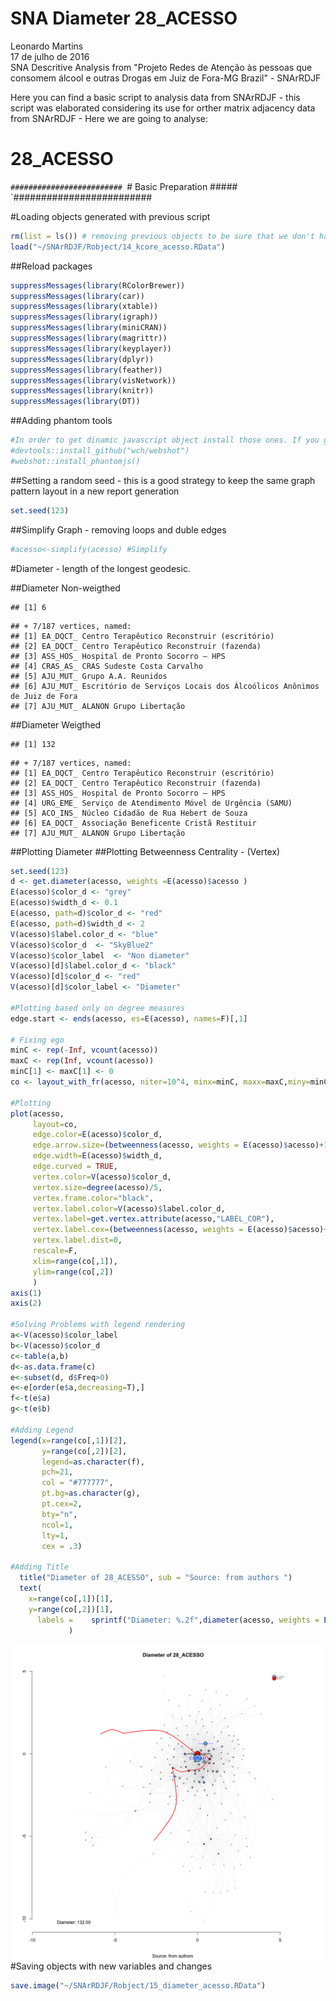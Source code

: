 # SNA Diameter 28_ACESSO
Leonardo Martins  
17 de julho de 2016  
SNA Descritive Analysis from "Projeto Redes de Atenção às pessoas que consomem álcool e outras Drogas em Juiz de Fora-MG   Brazil"  - SNArRDJF

Here you can find a basic script to analysis data from SNArRDJF - this script was elaborated considering its use for orther matrix adjacency data from SNArRDJF - Here we are going to analyse:

# 28_ACESSO

`#########################
`# Basic Preparation #####
`#########################

#Loading objects generated with previous script 

```r
rm(list = ls()) # removing previous objects to be sure that we don't have objects conflicts name
load("~/SNArRDJF/Robject/14_kcore_acesso.RData")
```
##Reload packages

```r
suppressMessages(library(RColorBrewer))
suppressMessages(library(car))
suppressMessages(library(xtable))
suppressMessages(library(igraph))
suppressMessages(library(miniCRAN))
suppressMessages(library(magrittr))
suppressMessages(library(keyplayer))
suppressMessages(library(dplyr))
suppressMessages(library(feather))
suppressMessages(library(visNetwork))
suppressMessages(library(knitr))
suppressMessages(library(DT))
```
##Adding phantom tools

```r
#In order to get dinamic javascript object install those ones. If you get problems installing go to Stackoverflow.com and type your error to discover what to do. In some cases the libraries need to be intalled in outside R libs.
#devtools::install_github("wch/webshot")
#webshot::install_phantomjs()
```
##Setting a random seed - this is a good strategy to keep the same graph pattern layout in a new report generation

```r
set.seed(123)
```

##Simplify Graph - removing loops and duble edges 

```r
#acesso<-simplify(acesso) #Simplify
```


#Diameter - length of the longest geodesic.

##Diameter Non-weigthed 

```
## [1] 6
```

```
## + 7/187 vertices, named:
## [1] EA_DQCT_ Centro Terapêutico Reconstruir (escritório)                          
## [2] EA_DQCT_ Centro Terapêutico Reconstruir (fazenda)                             
## [3] ASS_HOS_ Hospital de Pronto Socorro – HPS                                     
## [4] CRAS_AS_ CRAS Sudeste Costa Carvalho                                          
## [5] AJU_MUT_ Grupo A.A. Reunidos                                                  
## [6] AJU_MUT_ Escritório de Serviços Locais dos Álcoólicos Anônimos de Juiz de Fora
## [7] AJU_MUT_ ALANON Grupo Libertação
```
##Diameter Weigthed 

```
## [1] 132
```

```
## + 7/187 vertices, named:
## [1] EA_DQCT_ Centro Terapêutico Reconstruir (escritório)    
## [2] EA_DQCT_ Centro Terapêutico Reconstruir (fazenda)       
## [3] ASS_HOS_ Hospital de Pronto Socorro – HPS               
## [4] URG_EME_ Serviço de Atendimento Móvel de Urgência (SAMU)
## [5] ACO_INS_ Núcleo Cidadão de Rua Hebert de Souza          
## [6] EA_DQCT_ Associação Beneficente Cristã Restituir        
## [7] AJU_MUT_ ALANON Grupo Libertação
```
##Plotting Diameter
##Plotting Betweenness Centrality - (Vertex)

```r
set.seed(123)
d <- get.diameter(acesso, weights =E(acesso)$acesso )
E(acesso)$color_d <- "grey"
E(acesso)$width_d <- 0.1
E(acesso, path=d)$color_d <- "red"
E(acesso, path=d)$width_d <- 2
V(acesso)$label.color_d <- "blue"
V(acesso)$color_d  <- "SkyBlue2"
V(acesso)$color_label  <- "Non diameter"
V(acesso)[d]$label.color_d <- "black"
V(acesso)[d]$color_d <- "red"
V(acesso)[d]$color_label <- "Diameter"

#Plotting based only on degree measures 
edge.start <- ends(acesso, es=E(acesso), names=F)[,1]

# Fixing ego
minC <- rep(-Inf, vcount(acesso))
maxC <- rep(Inf, vcount(acesso))
minC[1] <- maxC[1] <- 0
co <- layout_with_fr(acesso, niter=10^4, minx=minC, maxx=maxC,miny=minC, maxy=maxC, weights = E(acesso)$acesso)

#Plotting
plot(acesso, 
     layout=co,
     edge.color=E(acesso)$color_d,
     edge.arrow.size=(betweenness(acesso, weights = E(acesso)$acesso)+1)/100000,
     edge.width=E(acesso)$width_d,
     edge.curved = TRUE,
     vertex.color=V(acesso)$color_d,
     vertex.size=degree(acesso)/5,
     vertex.frame.color="black",
     vertex.label.color=V(acesso)$label.color_d,
     vertex.label=get.vertex.attribute(acesso,"LABEL_COR"),
     vertex.label.cex=(betweenness(acesso, weights = E(acesso)$acesso)+1)/10000,
     vertex.label.dist=0,
     rescale=F,
     xlim=range(co[,1]), 
     ylim=range(co[,2])
     )
axis(1)
axis(2)

#Solving Problems with legend rendering 
a<-V(acesso)$color_label 
b<-V(acesso)$color_d
c<-table(a,b)
d<-as.data.frame(c)
e<-subset(d, d$Freq>0)
e<-e[order(e$a,decreasing=T),] 
f<-t(e$a)
g<-t(e$b)

#Adding Legend
legend(x=range(co[,1])[2], 
       y=range(co[,2])[2],
       legend=as.character(f),
       pch=21,
       col = "#777777", 
       pt.bg=as.character(g),
       pt.cex=2,
       bty="n", 
       ncol=1,
       lty=1,
       cex = .3)

#Adding Title
  title("Diameter of 28_ACESSO", sub = "Source: from authors ")
  text( 
    x=range(co[,1])[1],
    y=range(co[,2])[1], 
      labels =    sprintf("Diameter: %.2f",diameter(acesso, weights = E(acesso)$acesso))
             )
```

![](28_ACESSO_15_diameter_files/figure-html/unnamed-chunk-8-1.png)<!-- -->
#Saving objects with new variables and changes

```r
save.image("~/SNArRDJF/Robject/15_diameter_acesso.RData") 
```


